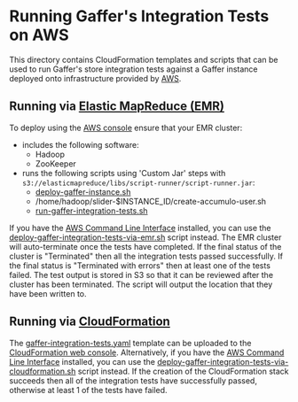 # Running Gaffer's Integration Tests on AWS

This directory contains CloudFormation templates and scripts that can be used to run Gaffer's store integration tests against a Gaffer instance deployed onto infrastructure provided by [AWS](https://aws.amazon.com).

## Running via [Elastic MapReduce \(EMR\)](https://aws.amazon.com/emr/)

To deploy using the [AWS console](https://console.aws.amazon.com/elasticmapreduce) ensure that your EMR cluster:

- includes the following software:
  - Hadoop
  - ZooKeeper
- runs the following scripts using 'Custom Jar' steps with `s3://elasticmapreduce/libs/script-runner/script-runner.jar`:
  - [deploy-gaffer-instance.sh](https://github.com/n288TJYRX/DemoUI/tree/58d1a9746fd85aed190666623298f7f05378af25/deployment/aws/core/emr-step-scripts/deploy-gaffer-instance.sh)
  - /home/hadoop/slider-\$INSTANCE_ID/create-accumulo-user.sh
  - [run-gaffer-integration-tests.sh](https://github.com/n288TJYRX/DemoUI/tree/58d1a9746fd85aed190666623298f7f05378af25/deployment/aws/tests/integration-tests/emr-step-scripts/run-gaffer-integration-tests.sh)

If you have the [AWS Command Line Interface](https://aws.amazon.com/cli/) installed, you can use the [deploy-gaffer-integration-tests-via-emr.sh](https://github.com/n288TJYRX/DemoUI/tree/58d1a9746fd85aed190666623298f7f05378af25/deployment/aws/tests/integration-tests/deploy-gaffer-integration-tests-via-emr.sh) script instead. The EMR cluster will auto-terminate once the tests have completed. If the final status of the cluster is "Terminated" then all the integration tests passed successfully. If the final status is "Terminated with errors" then at least one of the tests failed. The test output is stored in S3 so that it can be reviewed after the cluster has been terminated. The script will output the location that they have been written to.

## Running via [CloudFormation](https://aws.amazon.com/cloudformation/)

The [gaffer-integration-tests.yaml](https://github.com/n288TJYRX/DemoUI/tree/58d1a9746fd85aed190666623298f7f05378af25/deployment/aws/tests/integration-tests/cloudformation/gaffer-integration-tests.yaml) template can be uploaded to the [CloudFormation web console](https://console.aws.amazon.com/cloudformation). Alternatively, if you have the [AWS Command Line Interface](https://aws.amazon.com/cli/) installed, you can use the [deploy-gaffer-integration-tests-via-cloudformation.sh](https://github.com/n288TJYRX/DemoUI/tree/58d1a9746fd85aed190666623298f7f05378af25/deployment/aws/tests/integration-tests/deploy-gaffer-integration-tests-via-cloudformation.sh) script instead. If the creation of the CloudFormation stack succeeds then all of the integration tests have successfully passed, otherwise at least 1 of the tests have failed.
